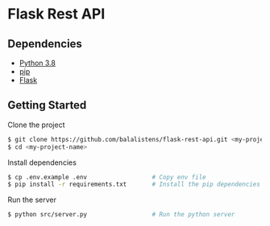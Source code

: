 # Flask Rest API

## Dependencies

- [Python 3.8](https://www.python.org/downloads/) 
- [pip](https://pip.pypa.io/en/stable/installing/)
- [Flask](https://flask.palletsprojects.com/en/1.1.x/installation/#install-flask)


## Getting Started

Clone the project

```bash
$ git clone https://github.com/balalistens/flask-rest-api.git <my-project-name>
$ cd <my-project-name>
```

Install dependencies

```bash
$ cp .env.example .env                  # Copy env file 
$ pip install -r requirements.txt       # Install the pip dependencies
```

Run the server

```bash
$ python src/server.py                  # Run the python server
```